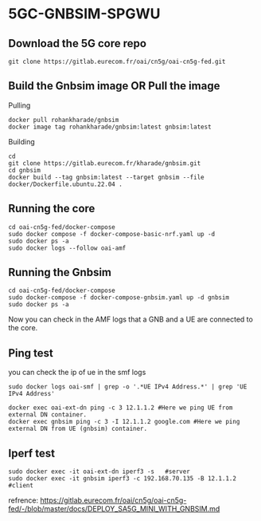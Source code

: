 # 5GC-GNBSIM-SPGWU
## Download the 5G core repo
```
git clone https://gitlab.eurecom.fr/oai/cn5g/oai-cn5g-fed.git

```
## Build the Gnbsim image OR Pull the image

Pulling
```
docker pull rohankharade/gnbsim
docker image tag rohankharade/gnbsim:latest gnbsim:latest

```
Building
```
cd
git clone https://gitlab.eurecom.fr/kharade/gnbsim.git
cd gnbsim
docker build --tag gnbsim:latest --target gnbsim --file docker/Dockerfile.ubuntu.22.04 .

```
## Running the core 
```
cd oai-cn5g-fed/docker-compose
sudo docker compose -f docker-compose-basic-nrf.yaml up -d
sudo docker ps -a
sudo docker logs --follow oai-amf
```
## Running the Gnbsim
```
cd oai-cn5g-fed/docker-compose
sudo docker-compose -f docker-compose-gnbsim.yaml up -d gnbsim
sudo docker ps -a

```
Now you can check in the AMF logs that a GNB and a UE are connected to the core.
## Ping test
you can check the ip of ue in the smf logs
```
sudo docker logs oai-smf | grep -o '.*UE IPv4 Address.*' | grep 'UE IPv4 Address'

```
```
docker exec oai-ext-dn ping -c 3 12.1.1.2 #Here we ping UE from external DN container.
docker exec gnbsim ping -c 3 -I 12.1.1.2 google.com #Here we ping external DN from UE (gnbsim) container.

```
## Iperf test
```
sudo docker exec -it oai-ext-dn iperf3 -s   #server
sudo docker exec -it gnbsim iperf3 -c 192.168.70.135 -B 12.1.1.2 #client
```


refrence: https://gitlab.eurecom.fr/oai/cn5g/oai-cn5g-fed/-/blob/master/docs/DEPLOY_SA5G_MINI_WITH_GNBSIM.md
